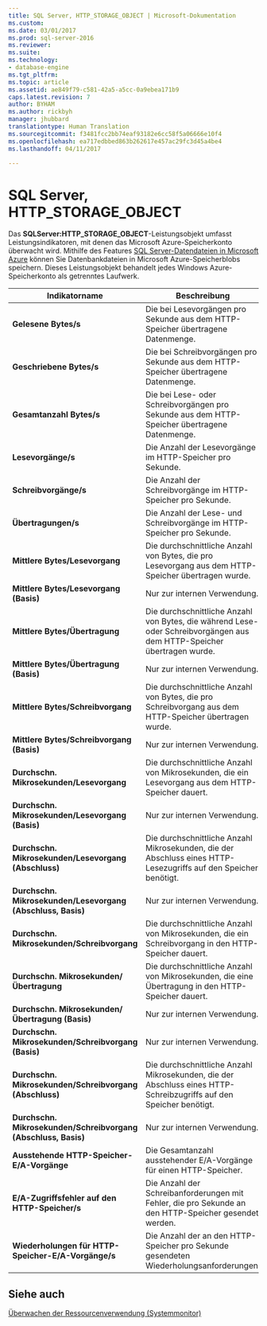 ```yaml
---
title: SQL Server, HTTP_STORAGE_OBJECT | Microsoft-Dokumentation
ms.custom: 
ms.date: 03/01/2017
ms.prod: sql-server-2016
ms.reviewer: 
ms.suite: 
ms.technology:
- database-engine
ms.tgt_pltfrm: 
ms.topic: article
ms.assetid: ae849f79-c581-42a5-a5cc-0a9ebea171b9
caps.latest.revision: 7
author: BYHAM
ms.author: rickbyh
manager: jhubbard
translationtype: Human Translation
ms.sourcegitcommit: f3481fcc2bb74eaf93182e6cc58f5a06666e10f4
ms.openlocfilehash: ea717edbbed863b262617e457ac29fc3d45a4be4
ms.lasthandoff: 04/11/2017

---
```

# <a name="sql-server-httpstorageobject"></a>SQL Server, HTTP_STORAGE_OBJECT
  Das **SQLServer:HTTP_STORAGE_OBJECT**-Leistungsobjekt umfasst Leistungsindikatoren, mit denen das Microsoft Azure-Speicherkonto überwacht wird. Mithilfe des Features [SQL Server-Datendateien in Microsoft Azure](../../relational-databases/databases/sql-server-data-files-in-microsoft-azure.md) können Sie Datenbankdateien in Microsoft Azure-Speicherblobs speichern. Dieses Leistungsobjekt behandelt jedes Windows Azure-Speicherkonto als getrenntes Laufwerk.  
  
|Indikatorname|Beschreibung|  
|------------------|-----------------|  
|**Gelesene Bytes/s**|Die bei Lesevorgängen pro Sekunde aus dem HTTP-Speicher übertragene Datenmenge.|  
|**Geschriebene Bytes/s**|Die bei Schreibvorgängen pro Sekunde aus dem HTTP-Speicher übertragene Datenmenge.|  
|**Gesamtanzahl Bytes/s**|Die bei Lese- oder Schreibvorgängen pro Sekunde aus dem HTTP-Speicher übertragene Datenmenge.|  
|**Lesevorgänge/s**|Die Anzahl der Lesevorgänge im HTTP-Speicher pro Sekunde.|  
|**Schreibvorgänge/s**|Die Anzahl der Schreibvorgänge im HTTP-Speicher pro Sekunde.|  
|**Übertragungen/s**|Die Anzahl der Lese- und Schreibvorgänge im HTTP-Speicher pro Sekunde.|  
|**Mittlere Bytes/Lesevorgang**|Die durchschnittliche Anzahl von Bytes, die pro Lesevorgang aus dem HTTP-Speicher übertragen wurde.|  
|**Mittlere Bytes/Lesevorgang (Basis)**|Nur zur internen Verwendung.|
|**Mittlere Bytes/Übertragung**|Die durchschnittliche Anzahl von Bytes, die während Lese- oder Schreibvorgängen aus dem HTTP-Speicher übertragen wurde.|  
|**Mittlere Bytes/Übertragung (Basis)**|Nur zur internen Verwendung.|
|**Mittlere Bytes/Schreibvorgang**|Die durchschnittliche Anzahl von Bytes, die pro Schreibvorgang aus dem HTTP-Speicher übertragen wurde.|  
|**Mittlere Bytes/Schreibvorgang (Basis)**|Nur zur internen Verwendung.|
|**Durchschn. Mikrosekunden/Lesevorgang**|Die durchschnittliche Anzahl von Mikrosekunden, die ein Lesevorgang aus dem HTTP-Speicher dauert.|  
|**Durchschn. Mikrosekunden/Lesevorgang (Basis)**|Nur zur internen Verwendung.|
|**Durchschn. Mikrosekunden/Lesevorgang (Abschluss)**|Die durchschnittliche Anzahl Mikrosekunden, die der Abschluss eines HTTP-Lesezugriffs auf den Speicher benötigt.| 
|**Durchschn. Mikrosekunden/Lesevorgang (Abschluss, Basis)**|Nur zur internen Verwendung.|
|**Durchschn. Mikrosekunden/Schreibvorgang**|Die durchschnittliche Anzahl von Mikrosekunden, die ein Schreibvorgang in den HTTP-Speicher dauert.|  
|**Durchschn. Mikrosekunden/Übertragung**|Die durchschnittliche Anzahl von Mikrosekunden, die eine Übertragung in den HTTP-Speicher dauert.|  
|**Durchschn. Mikrosekunden/Übertragung (Basis)**|Nur zur internen Verwendung.|
|**Durchschn. Mikrosekunden/Schreibvorgang (Basis)**|Nur zur internen Verwendung.|
|**Durchschn. Mikrosekunden/Schreibvorgang (Abschluss)**|Die durchschnittliche Anzahl Mikrosekunden, die der Abschluss eines HTTP-Schreibzugriffs auf den Speicher benötigt.|  
|**Durchschn. Mikrosekunden/Schreibvorgang (Abschluss, Basis)**|Nur zur internen Verwendung.|
|**Ausstehende HTTP-Speicher-E/A-Vorgänge**|Die Gesamtanzahl ausstehender E/A-Vorgänge für einen HTTP-Speicher.|  
|**E/A-Zugriffsfehler auf den HTTP-Speicher/s**|Die Anzahl der Schreibanforderungen mit Fehler, die pro Sekunde an den HTTP-Speicher gesendet werden.| 
|**Wiederholungen für HTTP-Speicher-E/A-Vorgänge/s**|Die Anzahl der an den HTTP-Speicher pro Sekunde gesendeten Wiederholungsanforderungen.|  
  
## <a name="see-also"></a>Siehe auch  
 [Überwachen der Ressourcenverwendung &#40;Systemmonitor&#41;](../../relational-databases/performance-monitor/monitor-resource-usage-system-monitor.md)  
  
  
